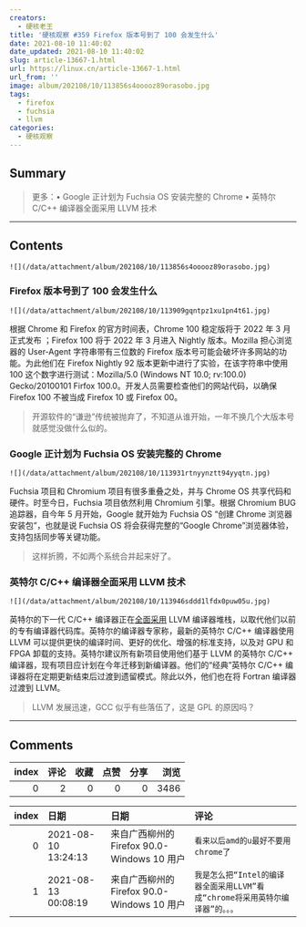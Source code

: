 ```yaml
---
creators:
  - 硬核老王
title: '硬核观察 #359 Firefox 版本号到了 100 会发生什么'
date: 2021-08-10 11:40:02
date_updated: 2021-08-10 11:40:02
slug: article-13667-1.html
url: https://linux.cn/article-13667-1.html
url_from: ''
image: album/202108/10/113856s4ooooz89orasobo.jpg
tags:
  - firefox
  - fuchsia
  - llvm
categories:
  - 硬核观察
---
```


## Summary

> 更多：• Google 正计划为 Fuchsia OS 安装完整的 Chrome • 英特尔 C/C++ 编译器全面采用 LLVM 技术

***

<!-- more -->

## Contents

`![](/data/attachment/album/202108/10/113856s4ooooz89orasobo.jpg)`

### Firefox 版本号到了 100 会发生什么

`![](/data/attachment/album/202108/10/113909gqntpz1xu1pn4t61.jpg)`

根据 Chrome 和 Firefox 的官方时间表，Chrome 100 稳定版将于 2022 年 3 月正式发布 ；Firefox 100 将于 2022 年 3 月进入 Nightly 版本。Mozilla 担心浏览器的 User-Agent 字符串带有三位数的 Firefox 版本号可能会破坏许多网站的功能。为此他们在 Firefox Nightly 92 版本更新中进行了实验，在该字符串中使用 100 这个数字进行测试：Mozilla/5.0 (Windows NT 10.0; rv:100.0) Gecko/20100101 Firfox 100.0。开发人员需要检查他们的网站代码，以确保 Firefox 100 不被当成 Firefox 10 或 Firefox 00。

> 
> 开源软件的“谦逊”传统被抛弃了，不知道从谁开始，一年不换几个大版本号就感觉没做什么似的。
> 
> 
> 

### Google 正计划为 Fuchsia OS 安装完整的 Chrome

`![](/data/attachment/album/202108/10/113931rtnyynztt94yyqtn.jpg)`

Fuchsia 项目和 Chromium 项目有很多重叠之处，并与 Chrome OS 共享代码和硬件。时至今日，Fuchsia 项目依然利用 Chromium 引擎。根据 Chromium BUG 追踪器，自今年 5 月开始，Google 就开始为 Fuchsia OS “创建 Chrome 浏览器安装包”，也就是说 Fuchsia OS 将会获得完整的“Google Chrome”浏览器体验，支持包括同步等关键功能。

> 
> 这样折腾，不如两个系统合并起来好了。
> 
> 
> 

### 英特尔 C/C++ 编译器全面采用 LLVM 技术

`![](/data/attachment/album/202108/10/113946sddd1lfdx0puw05u.jpg)`

英特尔的下一代 C/C++ 编译器正在[全面采用](https://software.intel.com/content/www/us/en/develop/blogs/adoption-of-llvm-complete-icx.html) LLVM 编译器堆栈，以取代他们以前的专有编译器代码库。英特尔的编译器专家称，最新的英特尔 C/C++ 编译器使用 LLVM 可以提供更快的编译时间、更好的优化、增强的标准支持，以及对 GPU 和 FPGA 卸载的支持。英特尔建议所有新项目使用他们基于 LLVM 的英特尔 C/C++ 编译器，现有项目应计划在今年迁移到新编译器。他们的“经典”英特尔 C/C++ 编译器将在定期更新结束后过渡到遗留模式。除此以外，他们也在将 Fortran 编译器过渡到 LLVM。

> 
> LLVM 发展迅速，GCC 似乎有些落伍了，这是 GPL 的原因吗？
> 
> 
>

***

## Comments


|   index |   评论 |   收藏 |   点赞 |   分享 |   浏览 |
|--------:|-------:|-------:|-------:|-------:|-------:|
|       0 |      2 |      0 |      0 |      0 |   3486 |

|   index | 日期                | 日期                                        | 评论                                                                          |
|--------:|:--------------------|:--------------------------------------------|:------------------------------------------------------------------------------|
|       0 | 2021-08-10 13:24:13 | 来自广西柳州的 Firefox 90.0-Windows 10 用户 | `看来以后amd的u最好不要用chrome了`                                            |
|       1 | 2021-08-13 00:08:19 | 来自广西柳州的 Firefox 90.0-Windows 10 用户 | `我是怎么把“Intel的编译器全面采用LLVM”看成“chrome将采用英特尔编译器”的。。。` |
